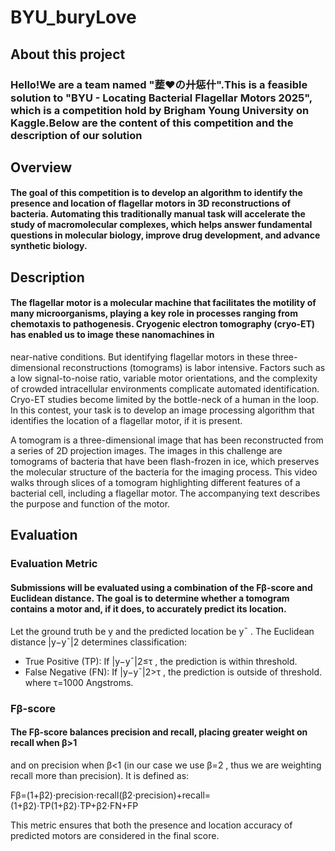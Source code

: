 # BYU_buryLove
## About this project
### Hello!We are a team named "塟❤の廾惩什".This is a feasible solution to "BYU - Locating Bacterial Flagellar Motors 2025", which is a competition hold by Brigham Young University on Kaggle.Below are the content of this competition and the description of our solution

## Overview
#### The goal of this competition is to develop an algorithm to identify the presence and location of flagellar motors in 3D reconstructions of bacteria. Automating this traditionally manual task will accelerate the study of macromolecular complexes, which helps answer fundamental questions in molecular biology, improve drug development, and advance synthetic biology.

## Description
#### The flagellar motor is a molecular machine that facilitates the motility of many microorganisms, playing a key role in processes ranging from chemotaxis to pathogenesis. Cryogenic electron tomography (cryo-ET) has enabled us to image these nanomachines in
near-native conditions. But identifying flagellar motors in these three-dimensional reconstructions (tomograms) is labor intensive. Factors such as a low signal-to-noise ratio, variable motor orientations, and the complexity of crowded intracellular environments complicate automated identification. Cryo-ET studies become limited by the bottle-neck of a human in the loop. In this contest, your task is to develop an image processing algorithm that identifies the location of a flagellar motor, if it is present.

A tomogram is a three-dimensional image that has been reconstructed from a series of 2D projection images. The images in this challenge are tomograms of bacteria that have been flash-frozen in ice, which preserves the molecular structure of the bacteria for the imaging process. This video walks through slices of a tomogram highlighting different features of a bacterial cell, including a flagellar motor. The accompanying text describes the purpose and function of the motor.

## Evaluation
### Evaluation Metric
#### Submissions will be evaluated using a combination of the Fβ-score and Euclidean distance. The goal is to determine whether a tomogram contains a motor and, if it does, to accurately predict its location.

Let the ground truth be y
 and the predicted location be y¯
. The Euclidean distance |y−y¯|2
 determines classification:
- True Positive (TP): If |y−y¯|2≤τ
, the prediction is within threshold.
- False Negative (FN): If |y−y¯|2>τ
, the prediction is outside of threshold.
where  τ=1000
 Angstroms.
### Fβ-score
#### The Fβ-score balances precision and recall, placing greater weight on recall when β>1
 and on precision when β<1
 (in our case we use β=2
, thus we are weighting recall more than precision). It is defined as:

Fβ=(1+β2)⋅precision⋅recall(β2⋅precision)+recall=(1+β2)⋅TP(1+β2)⋅TP+β2⋅FN+FP

This metric ensures that both the presence and location accuracy of predicted motors are considered in the final score.



